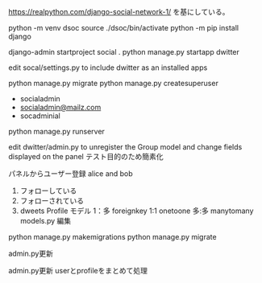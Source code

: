 https://realpython.com/django-social-network-1/ を基にしている。

python -m venv dsoc
source ./dsoc/bin/activate
python -m pip install django

django-admin startproject social .
python manage.py startapp dwitter

edit socal/settings.py to include dwitter as an installed apps

python manage.py migrate
python manage.py createsuperuser

- socialadmin
- socialadmin@mailz.com
- socadminial

python manage.py runserver

edit dwitter/admin.py to unregister the Group model and
change fields displayed on the panel
テスト目的のため簡素化

パネルからユーザー登録 alice and bob

1. フォローしている
2. フォローされている
3. dweets
   Profile モデル
   1：多 foreignkey
   1:1 onetoone
   多:多 manytomany
   models.py 編集

python manage.py makemigrations
python manage.py migrate

admin.py更新

admin.py更新 userとprofileをまとめて処理
